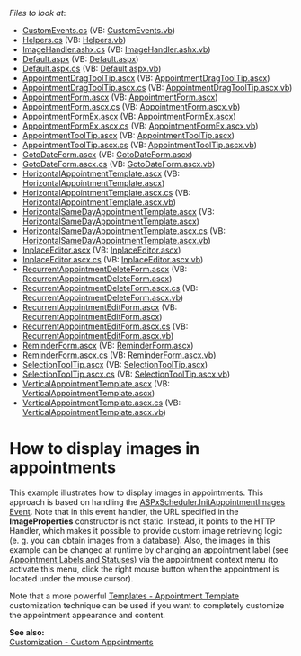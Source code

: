 <!-- default file list -->
*Files to look at*:

* [CustomEvents.cs](./CS/WebSite/App_Code/CustomEvents.cs) (VB: [CustomEvents.vb](./VB/WebSite/App_Code/CustomEvents.vb))
* [Helpers.cs](./CS/WebSite/App_Code/Helpers.cs) (VB: [Helpers.vb](./VB/WebSite/App_Code/Helpers.vb))
* [ImageHandler.ashx.cs](./CS/WebSite/App_Code/ImageHandler.ashx.cs) (VB: [ImageHandler.ashx.vb](./VB/WebSite/App_Code/ImageHandler.ashx.vb))
* [Default.aspx](./CS/WebSite/Default.aspx) (VB: [Default.aspx](./VB/WebSite/Default.aspx))
* [Default.aspx.cs](./CS/WebSite/Default.aspx.cs) (VB: [Default.aspx.vb](./VB/WebSite/Default.aspx.vb))
* [AppointmentDragToolTip.ascx](./CS/WebSite/DevExpress/ASPxSchedulerForms/AppointmentDragToolTip.ascx) (VB: [AppointmentDragToolTip.ascx](./VB/WebSite/DevExpress/ASPxSchedulerForms/AppointmentDragToolTip.ascx))
* [AppointmentDragToolTip.ascx.cs](./CS/WebSite/DevExpress/ASPxSchedulerForms/AppointmentDragToolTip.ascx.cs) (VB: [AppointmentDragToolTip.ascx.vb](./VB/WebSite/DevExpress/ASPxSchedulerForms/AppointmentDragToolTip.ascx.vb))
* [AppointmentForm.ascx](./CS/WebSite/DevExpress/ASPxSchedulerForms/AppointmentForm.ascx) (VB: [AppointmentForm.ascx](./VB/WebSite/DevExpress/ASPxSchedulerForms/AppointmentForm.ascx))
* [AppointmentForm.ascx.cs](./CS/WebSite/DevExpress/ASPxSchedulerForms/AppointmentForm.ascx.cs) (VB: [AppointmentForm.ascx.vb](./VB/WebSite/DevExpress/ASPxSchedulerForms/AppointmentForm.ascx.vb))
* [AppointmentFormEx.ascx](./CS/WebSite/DevExpress/ASPxSchedulerForms/AppointmentFormEx.ascx) (VB: [AppointmentFormEx.ascx](./VB/WebSite/DevExpress/ASPxSchedulerForms/AppointmentFormEx.ascx))
* [AppointmentFormEx.ascx.cs](./CS/WebSite/DevExpress/ASPxSchedulerForms/AppointmentFormEx.ascx.cs) (VB: [AppointmentFormEx.ascx.vb](./VB/WebSite/DevExpress/ASPxSchedulerForms/AppointmentFormEx.ascx.vb))
* [AppointmentToolTip.ascx](./CS/WebSite/DevExpress/ASPxSchedulerForms/AppointmentToolTip.ascx) (VB: [AppointmentToolTip.ascx](./VB/WebSite/DevExpress/ASPxSchedulerForms/AppointmentToolTip.ascx))
* [AppointmentToolTip.ascx.cs](./CS/WebSite/DevExpress/ASPxSchedulerForms/AppointmentToolTip.ascx.cs) (VB: [AppointmentToolTip.ascx.vb](./VB/WebSite/DevExpress/ASPxSchedulerForms/AppointmentToolTip.ascx.vb))
* [GotoDateForm.ascx](./CS/WebSite/DevExpress/ASPxSchedulerForms/GotoDateForm.ascx) (VB: [GotoDateForm.ascx](./VB/WebSite/DevExpress/ASPxSchedulerForms/GotoDateForm.ascx))
* [GotoDateForm.ascx.cs](./CS/WebSite/DevExpress/ASPxSchedulerForms/GotoDateForm.ascx.cs) (VB: [GotoDateForm.ascx.vb](./VB/WebSite/DevExpress/ASPxSchedulerForms/GotoDateForm.ascx.vb))
* [HorizontalAppointmentTemplate.ascx](./CS/WebSite/DevExpress/ASPxSchedulerForms/HorizontalAppointmentTemplate.ascx) (VB: [HorizontalAppointmentTemplate.ascx](./VB/WebSite/DevExpress/ASPxSchedulerForms/HorizontalAppointmentTemplate.ascx))
* [HorizontalAppointmentTemplate.ascx.cs](./CS/WebSite/DevExpress/ASPxSchedulerForms/HorizontalAppointmentTemplate.ascx.cs) (VB: [HorizontalAppointmentTemplate.ascx.vb](./VB/WebSite/DevExpress/ASPxSchedulerForms/HorizontalAppointmentTemplate.ascx.vb))
* [HorizontalSameDayAppointmentTemplate.ascx](./CS/WebSite/DevExpress/ASPxSchedulerForms/HorizontalSameDayAppointmentTemplate.ascx) (VB: [HorizontalSameDayAppointmentTemplate.ascx](./VB/WebSite/DevExpress/ASPxSchedulerForms/HorizontalSameDayAppointmentTemplate.ascx))
* [HorizontalSameDayAppointmentTemplate.ascx.cs](./CS/WebSite/DevExpress/ASPxSchedulerForms/HorizontalSameDayAppointmentTemplate.ascx.cs) (VB: [HorizontalSameDayAppointmentTemplate.ascx.vb](./VB/WebSite/DevExpress/ASPxSchedulerForms/HorizontalSameDayAppointmentTemplate.ascx.vb))
* [InplaceEditor.ascx](./CS/WebSite/DevExpress/ASPxSchedulerForms/InplaceEditor.ascx) (VB: [InplaceEditor.ascx](./VB/WebSite/DevExpress/ASPxSchedulerForms/InplaceEditor.ascx))
* [InplaceEditor.ascx.cs](./CS/WebSite/DevExpress/ASPxSchedulerForms/InplaceEditor.ascx.cs) (VB: [InplaceEditor.ascx.vb](./VB/WebSite/DevExpress/ASPxSchedulerForms/InplaceEditor.ascx.vb))
* [RecurrentAppointmentDeleteForm.ascx](./CS/WebSite/DevExpress/ASPxSchedulerForms/RecurrentAppointmentDeleteForm.ascx) (VB: [RecurrentAppointmentDeleteForm.ascx](./VB/WebSite/DevExpress/ASPxSchedulerForms/RecurrentAppointmentDeleteForm.ascx))
* [RecurrentAppointmentDeleteForm.ascx.cs](./CS/WebSite/DevExpress/ASPxSchedulerForms/RecurrentAppointmentDeleteForm.ascx.cs) (VB: [RecurrentAppointmentDeleteForm.ascx.vb](./VB/WebSite/DevExpress/ASPxSchedulerForms/RecurrentAppointmentDeleteForm.ascx.vb))
* [RecurrentAppointmentEditForm.ascx](./CS/WebSite/DevExpress/ASPxSchedulerForms/RecurrentAppointmentEditForm.ascx) (VB: [RecurrentAppointmentEditForm.ascx](./VB/WebSite/DevExpress/ASPxSchedulerForms/RecurrentAppointmentEditForm.ascx))
* [RecurrentAppointmentEditForm.ascx.cs](./CS/WebSite/DevExpress/ASPxSchedulerForms/RecurrentAppointmentEditForm.ascx.cs) (VB: [RecurrentAppointmentEditForm.ascx.vb](./VB/WebSite/DevExpress/ASPxSchedulerForms/RecurrentAppointmentEditForm.ascx.vb))
* [ReminderForm.ascx](./CS/WebSite/DevExpress/ASPxSchedulerForms/ReminderForm.ascx) (VB: [ReminderForm.ascx](./VB/WebSite/DevExpress/ASPxSchedulerForms/ReminderForm.ascx))
* [ReminderForm.ascx.cs](./CS/WebSite/DevExpress/ASPxSchedulerForms/ReminderForm.ascx.cs) (VB: [ReminderForm.ascx.vb](./VB/WebSite/DevExpress/ASPxSchedulerForms/ReminderForm.ascx.vb))
* [SelectionToolTip.ascx](./CS/WebSite/DevExpress/ASPxSchedulerForms/SelectionToolTip.ascx) (VB: [SelectionToolTip.ascx](./VB/WebSite/DevExpress/ASPxSchedulerForms/SelectionToolTip.ascx))
* [SelectionToolTip.ascx.cs](./CS/WebSite/DevExpress/ASPxSchedulerForms/SelectionToolTip.ascx.cs) (VB: [SelectionToolTip.ascx.vb](./VB/WebSite/DevExpress/ASPxSchedulerForms/SelectionToolTip.ascx.vb))
* [VerticalAppointmentTemplate.ascx](./CS/WebSite/DevExpress/ASPxSchedulerForms/VerticalAppointmentTemplate.ascx) (VB: [VerticalAppointmentTemplate.ascx](./VB/WebSite/DevExpress/ASPxSchedulerForms/VerticalAppointmentTemplate.ascx))
* [VerticalAppointmentTemplate.ascx.cs](./CS/WebSite/DevExpress/ASPxSchedulerForms/VerticalAppointmentTemplate.ascx.cs) (VB: [VerticalAppointmentTemplate.ascx.vb](./VB/WebSite/DevExpress/ASPxSchedulerForms/VerticalAppointmentTemplate.ascx.vb))
<!-- default file list end -->
# How to display images in appointments


<p>This example illustrates how to display images in appointments. This approach is based on handling the <a href="http://documentation.devexpress.com/#AspNet/DevExpressWebASPxSchedulerASPxScheduler_InitAppointmentImagestopic"><u>ASPxScheduler.InitAppointmentImages Event</u></a>. Note that in this event handler, the URL specified in the <strong>ImageProperties</strong> constructor is not static. Instead, it points to the HTTP Handler, which makes it possible to provide custom image retrieving logic (e. g. you can obtain images from a database). Also, the images in this example can be changed at runtime by changing an appointment label (see <a href="http://documentation.devexpress.com/#AspNet/CustomDocument3811"><u>Appointment Labels and Statuses</u></a>) via the appointment context menu (to activate this menu, click the right mouse button when the appointment is located under the mouse cursor).</p><p>Note that a more powerful <a href="http://demos.devexpress.com/ASPxSchedulerDemos/Templates/AppointmentTemplate.aspx"><u>Templates - Appointment Template</u></a> customization technique can be used if you want to completely customize the appointment appearance and content.</p><p><strong>See also:</strong><br />
<a href="http://demos.devexpress.com/ASPxSchedulerDemos/Customization/CustomAppointments.aspx"><u>Customization - Custom Appointments</u></a></p>

<br/>


